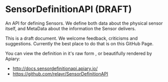 SensorDefinitionAPI (DRAFT)
===========================

An API for defining Sensors. We define both data about the physical sensor itself, and MetaData about the information the Sensor delivers.

This is a draft document. We welcome feedback, criticisms and suggestions. Currently the best place to do that is on this GitHub Page.

You can view the definition in it's raw form , or beautifully rendered by Apiary:

 - http://docs.sensordefinitionapi.apiary.io/
 - https://github.com/relayr/SensorDefinitionAPI
